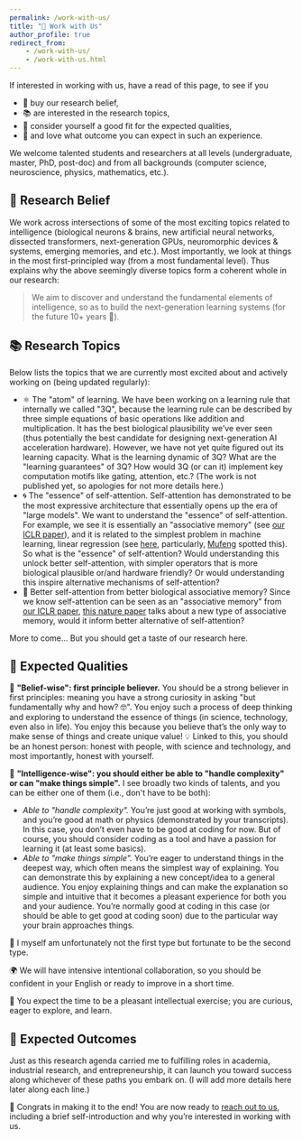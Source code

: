 ```yaml
---
permalink: /work-with-us/
title: "🤝 Work with Us"
author_profile: true
redirect_from:
    - /work-with-us/
    - /work-with-us.html
---
```


If interested in working with us, have a read of this page, to see if you

-   🌈 buy our research belief,
-   📚 are interested in the research topics,
-   🌟 consider yourself a good fit for the expected qualities,
-   🎯 and love what outcome you can expect in such an experience.

We welcome talented students and researchers at all levels (undergraduate, master, PhD, post-doc) and from all backgrounds (computer science, neuroscience, physics, mathematics, etc.).

## 🌈 Research Belief

We work across intersections of some of the most exciting topics related to intelligence (biological neurons & brains, new artificial neural networks, dissected transformers, next-generation GPUs, neuromorphic devices & systems, emerging memories, and etc.). Most importantly, we look at things in the most first-principled way (from a most fundamental level). Thus explains why the above seemingly diverse topics form a coherent whole in our research:

> We aim to discover and understand the fundamental elements of intelligence, so as to build the next-generation learning systems (for the future 10+ years 🚀).

## 📚 Research Topics

Below lists the topics that we are currently most excited about and actively working on (being updated regularly):

-   ⚛️ The "atom" of learning. We have been working on a learning rule that internally we called "3Q", because the learning rule can be described by three simple equations of basic operations like addition and multiplication. It has the best biological plausibility we’ve ever seen (thus potentially the best candidate for designing next-generation AI acceleration hardware). However, we have not yet quite figured out its learning capacity. What is the learning dynamic of 3Q? What are the "learning guarantees" of 3Q? How would 3Q (or can it) implement key computation motifs like gating, attention, etc.? (The work is not published yet, so apologies for not more details here.)
-   🌀 The "essence" of self-attention. Self-attention has demonstrated to be the most expressive architecture that essentially opens up the era of "large models". We want to understand the "essence" of self-attention. For example, we see it is essentially an "associative memory" (see [our ICLR paper](https://proceedings.mlr.press/v162/millidge22a/millidge22a.pdf)), and it is related to the simplest problem in machine learning, linear regression (see [here](https://c16mftang.github.io/attention.html), particularly, [Mufeng](https://c16mftang.github.io/index.html) spotted this). So what is the "essence" of self-attention? Would understanding this unlock better self-attention, with simpler operators that is more biological plausible or/and hardware friendly? Or would understanding this inspire alternative mechanisms of self-attention? 
-   🤔 Better self-attention from better biological associative memory? Since we know self-attention can be seen as an "associative memory" from [our ICLR paper](https://proceedings.mlr.press/v162/millidge22a/millidge22a.pdf), [this nature paper](https://www.nature.com/articles/s41586-024-08392-y) talks about a new type of associative memory, would it inform better alternative of self-attention?
<!-- -   Neural networks as memories, in place of RAG. We learned through painful process of deploy AI in production that contextualization is the most important and challenging part. The current solution, RAG, is not working well nor elegant. We know neural networks can be made to as memories, would them be good enough  -->

More to come... But you should get a taste of our research here.

## 🌟 Expected Qualities

🌌 **"Belief-wise": first principle believer.**
You should be a strong believer in first principles: meaning you have a strong curiosity in asking "but fundamentally why and how? 🤓". You enjoy such a process of deep thinking and exploring to understand the essence of things (in science, technology, even also in life). You enjoy this because you believe that’s the only way to make sense of things and create unique value!
💡 Linked to this, you should be an honest person: honest with people, with science and technology, and most importantly, honest with yourself.

🧩 **"Intelligence-wise": you should either be able to "handle complexity" or can "make things simple".**
I see broadly two kinds of talents, and you can be either one of them (i.e., don't have to be both):

-   _Able to "handle complexity"._ You’re just good at working with symbols, and you’re good at math or physics (demonstrated by your transcripts). In this case, you don’t even have to be good at coding for now. But of course, you should consider coding as a tool and have a passion for learning it (at least some basics).
-   _Able to "make things simple"._ You’re eager to understand things in the deepest way, which often means the simplest way of explaining. You can demonstrate this by explaining a new concept/idea to a general audience. You enjoy explaining things and can make the explanation so simple and intuitive that it becomes a pleasant experience for both you and your audience. You’re normally good at coding in this case (or should be able to get good at coding soon) due to the particular way your brain approaches things.

🌟 I myself am unfortunately not the first type but fortunate to be the second type.

🌍 We will have intensive intentional collaboration, so you should be confident in your English or ready to improve in a short time.

🌱 You expect the time to be a pleasant intellectual exercise; you are curious, eager to explore, and learn.

## 🎯 Expected Outcomes

<!-- **We produce "deep" work (papers, posts, repos, or anything) with profound impacts**.
But "deep" papers do not necessarily mean "difficult" papers. With the right insights, we had experience before that we produced papers with good impact and are accepted in top AI conferences with 2-3 weeks' effort. (Of course, these are quite rare cases, normally deep work takes energy, enthusiasm, and time.)

**Should I expect myself to gain industrial or research qualities from the experience?**
We consider our research demands very general capability and thus train you to develop such qualities: understanding and solving problems from the fundamentals. 
Such capability should be desired in both industrial and research contexts.
But for those industrial careers requiring very specific technical skills, we are not aligned.
So overall, we consider the outcome to be leaning towards a research-type of career. -->

<!-- rather than "shallow" work with short-term aims (for example, just to have more papers accepted) -->

Just as this research agenda carried me to fulfilling roles in academia, industrial research, and entrepreneurship, it can launch you toward success along whichever of these paths you embark on. (I will add more details here later along each line.)

🎉 Congrats in making it to the end! You are now ready to [reach out to us](https://yuhangsong.github.io/contact/), including a brief self-introduction and why you’re interested in working with us.